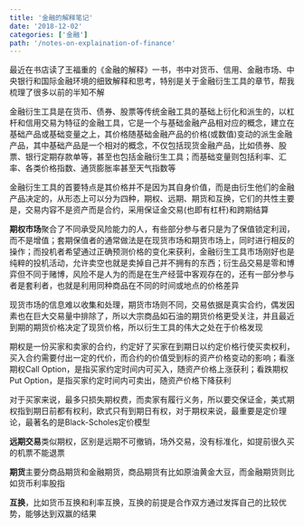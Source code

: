 ```yaml
---
title: '金融的解释笔记'
date: '2018-12-02'
categories: ['金融']
path: '/notes-on-explaination-of-finance'
---
```


最近在书店读了王福重的《金融的解释》一书，书中对货币、信用、金融市场、中央银行和国际金融环境的细致解释和思考，特别是关于金融衍生工具的章节，帮我梳理了很多以前的半知不解

金融衍生工具是在货币、债券、股票等传统金融工具的基础上衍化和派生的，以杠杆和信用交易为特征的金融工具，它是一个与基础金融产品相对应的概念，建立在基础产品或基础变量之上，其价格随基础金融产品的价格(或数值)变动的派生金融产品，其中基础产品是一个相对的概念，不仅包括现货金融产品，比如债券、股票、银行定期存款单等，甚至也包括金融衍生工具；而基础变量则包括利率、汇率、各类价格指数、通货膨胀率甚至天气指数等

金融衍生工具的首要特点是其价格并不是因为其自身价值，而是由衍生他们的金融产品决定的，从形态上可以分为四种，期权、远期、期货和互换，它们的共性主要是，交易内容不是资产而是合约，采用保证金交易(也即有杠杆)和跨期结算

**期权市场**聚合了不同承受风险能力的人，有些部分参与者只是为了保值锁定利润，而不是增值；套期保值者的通常做法是在现货市场和期货市场上，同时进行相反的操作；而投机者希望通过正确预测价格的变化来获利，金融衍生工具市场刚好也是纯粹的投机活动，允许卖空也就是卖掉自己并不拥有的东西；衍生品交易是零和博弈但不同于赌博，风险不是人为的而是在生产经营中客观存在的，还有一部分参与者是套利者，也就是利用同种商品在不同的时间或地点的价格差异

现货市场的信息难以收集和处理，期货市场则不同，交易依据是真实合约，偶发因素也在巨大交易量中排除了，所以大宗商品如石油的期货价格更受关注，并且最近到期的期货价格决定了现货价格，所以衍生工具的伟大之处在于价格发现

期权是一份买家和卖家的合约，约定好了买家在到期日以约定价格行使买卖权利，买入合约需要付出一定的代价，而合约的价值受到标的资产价格变动的影响；看涨期权Call Option，是指买家约定时间内可买入，随资产价格上涨获利；看跌期权Put Option，是指买家约定时间内可卖出，随资产价格下降获利

对于买家来说，最多只损失期权费，而卖家有履行义务，所以要交保证金，美式期权指到期日前都有权利，欧式只有到期日有权，对于期权来说，最重要是定价理论，最著名的是Black-Scholes定价模型

**远期交易**类似期权，区别是远期不可撤销，场外交易，没有标准化，如提前很久买的机票不能退票

**期货**主要分商品期货和金融期货，商品期货有比如原油黄金大豆，而金融期货则比如货币利率股指

**互换**，比如货币互换和利率互换，互换的前提是合作双方通过发挥自己的比较优势，能够达到双赢的结果